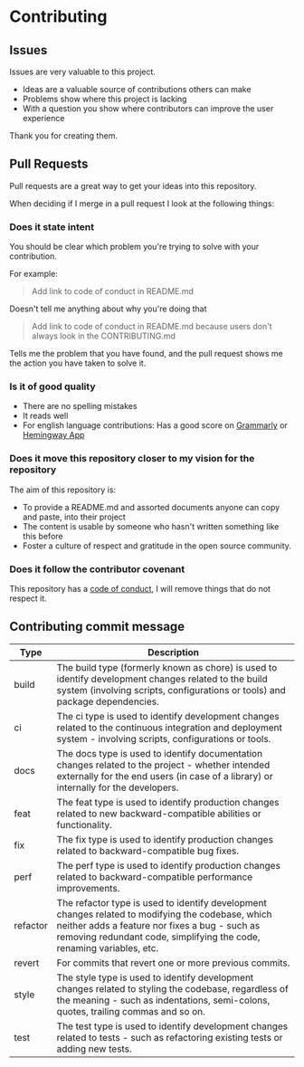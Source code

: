 # Contributing

## Issues

Issues are very valuable to this project.

- Ideas are a valuable source of contributions others can make
- Problems show where this project is lacking
- With a question you show where contributors can improve the user
  experience

Thank you for creating them.

## Pull Requests

Pull requests are a great way to get your ideas into this repository.

When deciding if I merge in a pull request I look at the following
things:

### Does it state intent

You should be clear which problem you're trying to solve with your
contribution.

For example:

> Add link to code of conduct in README.md

Doesn't tell me anything about why you're doing that

> Add link to code of conduct in README.md because users don't always
> look in the CONTRIBUTING.md

Tells me the problem that you have found, and the pull request shows me
the action you have taken to solve it.

### Is it of good quality

- There are no spelling mistakes
- It reads well
- For english language contributions: Has a good score on
  [Grammarly](https://www.grammarly.com) or [Hemingway
  App](https://www.hemingwayapp.com/)

### Does it move this repository closer to my vision for the repository

The aim of this repository is:

- To provide a README.md and assorted documents anyone can copy and
  paste, into their project
- The content is usable by someone who hasn't written something like
  this before
- Foster a culture of respect and gratitude in the open source
  community.

### Does it follow the contributor covenant

This repository has a [code of conduct](CODE_OF_CONDUCT.md), I will
remove things that do not respect it.

## Contributing commit message

| Type     | Description                                                                                                                                                                                                                 |
| -------- | --------------------------------------------------------------------------------------------------------------------------------------------------------------------------------------------------------------------------- |
| build    | The build type (formerly known as chore) is used to identify development changes related to the build system (involving scripts, configurations or tools) and package dependencies.                                         |
| ci       | The ci type is used to identify development changes related to the continuous integration and deployment system - involving scripts, configurations or tools.                                                               |
| docs     | The docs type is used to identify documentation changes related to the project - whether intended externally for the end users (in case of a library) or internally for the developers.                                     |
| feat     | The feat type is used to identify production changes related to new backward-compatible abilities or functionality.                                                                                                         |
| fix      | The fix type is used to identify production changes related to backward-compatible bug fixes.                                                                                                                               |
| perf     | The perf type is used to identify production changes related to backward-compatible performance improvements.                                                                                                               |
| refactor | The refactor type is used to identify development changes related to modifying the codebase, which neither adds a feature nor fixes a bug - such as removing redundant code, simplifying the code, renaming variables, etc. |
| revert   | For commits that revert one or more previous commits.                                                                                                                                                                       |
| style    | The style type is used to identify development changes related to styling the codebase, regardless of the meaning - such as indentations, semi-colons, quotes, trailing commas and so on.                                   |
| test     | The test type is used to identify development changes related to tests - such as refactoring existing tests or adding new tests.                                                                                            |
